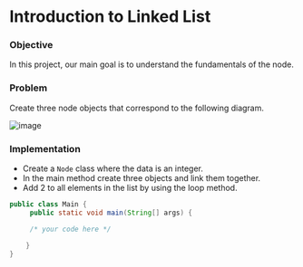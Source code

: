 # Introduction to Linked List

### Objective
In this project, our main goal is to understand the fundamentals of the node.

### Problem
Create three node objects that correspond to the following diagram.

![image](https://github.com/SAFCSP-Team/data-structures-and-algorithms-bootcamp/assets/148945652/b7787ac8-90dc-4e43-a378-f5714172d5b7)

### Implementation
* Create a `Node` class where the data is an integer.
* In the main method create three objects and link them together.
* Add 2 to all elements in the list by using the loop method.


```java
public class Main {
     public static void main(String[] args) {

     /* your code here */

    }
}
```
